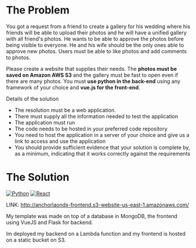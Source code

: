 # The Problem

You got a request from a friend to create a gallery for his wedding where his friends will be able to upload their photos and he will have a unified gallery with all friend's photos.
He wants to be able to approve the photos before being visible to everyone. He and his wife should be the only ones able to approve new photos.
Users must be able to like photos and add comments to photos.


Please create a website that supplies their needs. The **photos must be saved on Amazon AWS S3** and the gallery must be fast to open even if there are many photos. You must **use python in the back-end** using any framework of your choice and **vue.js for the front-end**.


Details of the solution
* The resolution must be a web application.
* There must supply all the information needed to test the application
* The application must run
* The code needs to be hosted in your preferred code repository
* You need to host the application in a server of your choice and give us a link to access and use the application
* You should provide sufficient evidence that your solution is complete by, as a minimum, indicating that it works correctly against the requirements  

# The Solution
[![Python](https://img.shields.io/badge/python-3.6-blue.svg)]() [![React](https://img.shields.io/badge/node-14.15.1-red.svg)]()

LINK: http://anchorlaonds-frontend.s3-website-us-east-1.amazonaws.com/

My template was made on top of a database in MongoDB, the frontend using VueJS and Flask for backend.

Im deployed my backend on a Lambda function and my frontend is hosted on a static bucket on S3.



